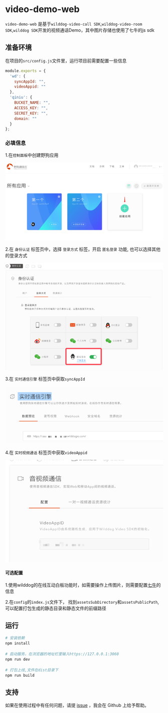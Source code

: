 # video-demo-web

`video-demo-web` 是基于`wilddog-video-call SDK`,`wilddog-video-room SDK`,`wilddog SDK`开发的视频通话Demo，其中图片存储也使用了七牛的js sdk

## 准备环境

在项目的`src/config.js`文件里，运行项目前需要配置一些信息

```js
module.exports = {
  'wd': {
    syncAppId: "",
    videoAppid: ""
  },
  'qiniu': {
    BUCKET_NAME: "",
    ACCESS_KEY: "",
    SECRET_KEY: "",
    domain: ""
  }
};
```


### 必填信息

1.在`控制面板`中创建野狗应用

![](gitImages/video_quickstart_create.png)

2.在 `身份认证` 标签页中，选择 `登录方式` 标签，开启 `匿名登录` 功能, 也可以选择其他的登录方式

![](gitImages/openanonymous.png)

3.在 `实时通信引擎` 标签页中获取`syncAppId`

![](gitImages/appId.png)

4.在 `实时视频通话` 标签页中获取`videoAppid`

![](gitImages/VideoAppID.png)

#### 可选配置

1.使用wilddog的在线互动白板功能时，如需要操作上传图片，则需要配置[七牛](https://developer.qiniu.com/)的信息

2.在`config`的`index.js`文件下， 找到`assetsSubDirectory`和`assetsPublicPath`,可以配置打包生成的静态目录和静态文件的前缀路径


## 运行

``` bash
# 安装依赖
npm install

# 启动服务，在浏览器的地址栏里输入https://127.0.0.1:3060
npm run dev

# 打包上线,文件在dist目录下
npm run build
```

## 支持

如果在使用过程中有任何问题，请提 [issue](https://github.com/WildDogTeam/video-demo-web/issues) ，我会在 Github 上给予帮助。


